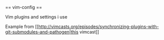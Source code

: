 == vim-config ==

Vim plugins and settings i use

Example from [[http://vimcasts.org/episodes/synchronizing-plugins-with-git-submodules-and-pathogen|this vimcast]]
